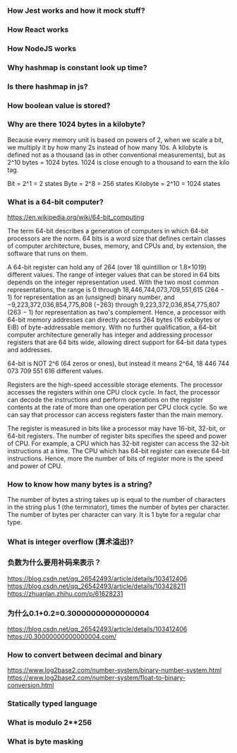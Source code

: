 ### How Jest works and how it mock stuff?

### How React works

### How NodeJS works

### Why hashmap is constant look up time?

### Is there hashmap in js?

### How boolean value is stored?

### Why are there 1024 bytes in a kilobyte?
Because every memory unit is based on powers of 2, when we scale a bit, we multiply it by how many 2s instead of how many 10s. A kilobyte is defined not as a thousand (as in other conventional measurements), but as 2^10 bytes = 1024 bytes. 1024 is close enough to a thousand to earn the kilo tag.

Bit = 2^1 = 2 states
Byte = 2^8 = 256 states
Kilobyte = 2^10 = 1024 states

### What is a 64-bit computer?
https://en.wikipedia.org/wiki/64-bit_computing

The term 64-bit describes a generation of computers in which 64-bit processors are the norm. 64 bits is a word size that defines certain classes of computer architecture, buses, memory, and CPUs and, by extension, the software that runs on them.

A 64-bit register can hold any of 264 (over 18 quintillion or 1.8×1019) different values. The range of integer values that can be stored in 64 bits depends on the integer representation used. With the two most common representations, the range is 0 through 18,446,744,073,709,551,615 (264 − 1) for representation as an (unsigned) binary number, and −9,223,372,036,854,775,808 (−263) through 9,223,372,036,854,775,807 (263 − 1) for representation as two's complement. Hence, a processor with 64-bit memory addresses can directly access 264 bytes (16 exbibytes or EiB) of byte-addressable memory. With no further qualification, a 64-bit computer architecture generally has integer and addressing processor registers that are 64 bits wide, allowing direct support for 64-bit data types and addresses.

64-bit is NOT 2^6 (64 zeros or ones), but instead it means 2^64, 18 446 744 073 709 551 616 different values.

Registers are the high-speed accessible storage elements. The processor accesses the registers within one CPU clock cycle. In fact, the processor can decode the instructions and perform operations on the register contents at the rate of more than one operation per CPU clock cycle. So we can say that processor can access registers faster than the main memory.

The register is measured in bits like a processor may have 16-bit, 32-bit, or 64-bit registers. The number of register bits specifies the speed and power of CPU. For example, a CPU which has 32-bit register can access the 32-bit instructions at a time. The CPU which has 64-bit register can execute 64-bit instructions. Hence, more the number of bits of register more is the speed and power of CPU.
 
### How to know how many bytes is a string?
The number of bytes a string takes up is equal to the number of characters in the string plus 1 (the terminator), times the number of bytes per character. The number of bytes per character can vary. It is 1 byte for a regular char type.

### What is integer overflow (算术溢出)?

### 负数为什么要用补码来表示？
https://blog.csdn.net/qq_26542493/article/details/103412406
https://blog.csdn.net/qq_26542493/article/details/103428211
https://zhuanlan.zhihu.com/p/61628231

### 为什么0.1+0.2=0.30000000000000004
https://blog.csdn.net/qq_26542493/article/details/103412406
https://0.30000000000000004.com/

### How to convert between decimal and binary
https://www.log2base2.com/number-system/binary-number-system.html
https://www.log2base2.com/number-system/float-to-binary-conversion.html

### Statically typed language

### What is modulo 2**256

### What is byte masking

